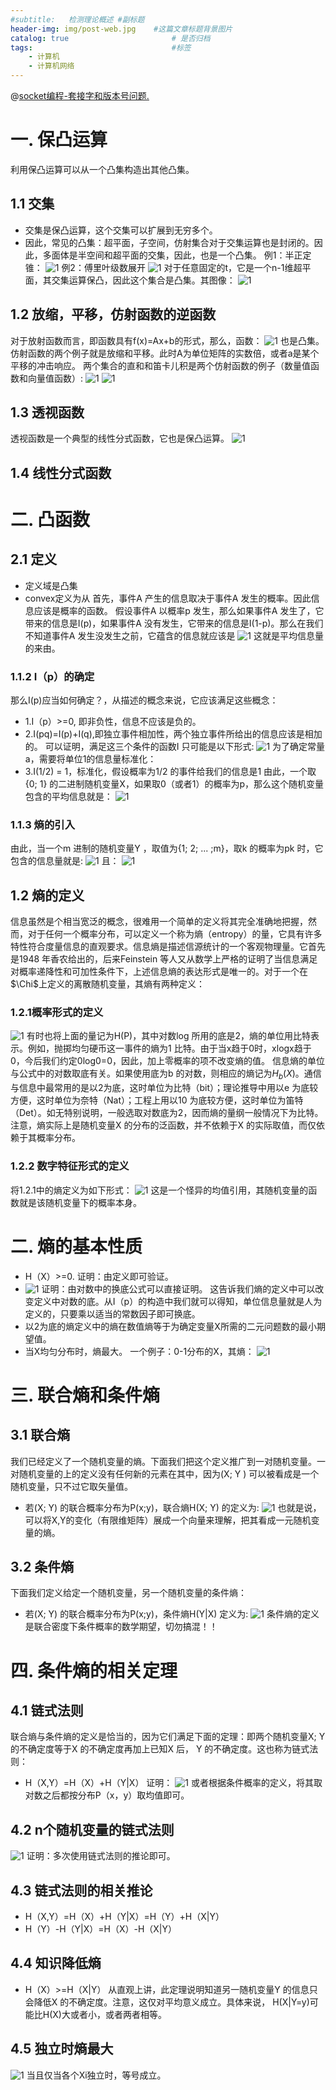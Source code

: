 ```yaml
---
#subtitle:   检测理论概述 #副标题
header-img: img/post-web.jpg    #这篇文章标题背景图片
catalog: true                       # 是否归档
tags:                               #标签
    - 计算机
    - 计算机网络
---
```


@[socket编程-套接字和版本号问题.](socket编程-套接字和版本号问题.)

# 一. 保凸运算
利用保凸运算可以从一个凸集构造出其他凸集。
## 1.1 交集
* 交集是保凸运算，这个交集可以扩展到无穷多个。
* 因此，常见的凸集：超平面，子空间，仿射集合对于交集运算也是封闭的。因此，多面体是半空间和超平面的交集，因此，也是一个凸集。
例1：半正定锥：
![1](https://raw.githubusercontent.com/jaylencheng/blogimages/master/19-9-30-1.png)
例2：傅里叶级数展开
![1](https://raw.githubusercontent.com/jaylencheng/blogimages/master/19-9-30-2.png)
对于任意固定的t，它是一个n-1维超平面，其交集运算保凸，因此这个集合是凸集。其图像：
![1](https://raw.githubusercontent.com/jaylencheng/blogimages/master/19-9-30-3.png)

## 1.2 放缩，平移，仿射函数的逆函数
对于放射函数而言，即函数具有f(x)=Ax+b的形式，那么，函数：
![1](https://raw.githubusercontent.com/jaylencheng/blogimages/master/19-9-30-4.gif)
也是凸集。
仿射函数的两个例子就是放缩和平移。此时A为单位矩阵的实数倍，或者a是某个平移的冲击响应。
两个集合的直和和笛卡儿积是两个仿射函数的例子（数量值函数和向量值函数）:
![1](https://raw.githubusercontent.com/jaylencheng/blogimages/master/19-9-30-5.png)
![1](https://raw.githubusercontent.com/jaylencheng/blogimages/master/19-9-30-6.png)

## 1.3 透视函数
透视函数是一个典型的线性分式函数，它也是保凸运算。
![1](https://raw.githubusercontent.com/jaylencheng/blogimages/master/19-9-30-7.png)

## 1.4 线性分式函数

# 二. 凸函数
## 2.1 定义
* 定义域是凸集
* convex定义为从
首先，事件A 产生的信息取决于事件A 发生的概率。因此信息应该是概率的函数。
假设事件A 以概率p 发生，那么如果事件A 发生了，它带来的信息是I(p)，如果事件A 没有发生，它带来的信息是I(1-p)。那么在我们不知道事件A 发生没发生之前，它蕴含的信息就应该是
![1](https://raw.githubusercontent.com/jaylencheng/blogimages/master/19-9-29-2.png)
这就是平均信息量的来由。
### 1.1.2 I（p）的确定
那么I(p)应当如何确定？，从描述的概念来说，它应该满足这些概念：
* 1.I（p）>=0, 即非负性，信息不应该是负的。
* 2.I(pq)=I(p)+I(q),即独立事件相加性，两个独立事件所给出的信息应该是相加的。
可以证明，满足这三个条件的函数I 只可能是以下形式:
![1](https://raw.githubusercontent.com/jaylencheng/blogimages/master/19-9-29-3.gif)
为了确定常量a，需要将单位1的信息量标准化：
* 3.I(1/2) = 1，标准化，假设概率为1/2 的事件给我们的信息是1
由此，一个取{0; 1} 的二进制随机变量X，如果取0（或者1）的概率为p，那么这个随机变量包含的平均信息就是：
![1](https://raw.githubusercontent.com/jaylencheng/blogimages/master/19-9-29-4.png)
### 1.1.3 熵的引入
由此，当一个m 进制的随机变量Y ，取值为{1; 2; ... ;m}，取k 的概率为pk 时，它包含的信息量就是:
![1](https://raw.githubusercontent.com/jaylencheng/blogimages/master/19-9-29-5.png)
且：
![1](https://raw.githubusercontent.com/jaylencheng/blogimages/master/19-9-29-6.png)
## 1.2 熵的定义
信息虽然是个相当宽泛的概念，很难用一个简单的定义将其完全准确地把握，然而，对于任何一个概率分布，可以定义一个称为熵（entropy）的量，它具有许多特性符合度量信息的直观要求。信息熵是描述信源统计的一个客观物理量。它首先是1948 年香农给出的，后来Feinstein 等人又从数学上严格的证明了当信息满足对概率递降性和可加性条件下，上述信息熵的表达形式是唯一的。对于一个在$\Chi$上定义的离散随机变量，其熵有两种定义：
### 1.2.1概率形式的定义
![1](https://raw.githubusercontent.com/jaylencheng/blogimages/master/19-9-29-7.png)
有时也将上面的量记为H(P)，其中对数log 所用的底是2，熵的单位用比特表示。例如，抛掷均匀硬币这一事件的熵为1 比特。由于当x趋于0时，xlogx趋于0，今后我们约定0log0=0，因此，加上零概率的项不改变熵的值。
信息熵的单位与公式中的对数取底有关。如果使用底为b 的对数，则相应的熵记为$H_b(X)$。通信与信息中最常用的是以2为底，这时单位为比特（bit）；理论推导中用以e 为底较方便，这时单位为奈特（Nat）；工程上用以10 为底较方便，这时单位为笛特（Det）。如无特别说明，一般选取对数底为2，因而熵的量纲一般情况下为比特。注意，熵实际上是随机变量X 的分布的泛函数，并不依赖于X 的实际取值，而仅依赖于其概率分布。
### 1.2.2 数字特征形式的定义
将1.2.1中的熵定义为如下形式：
![1](https://raw.githubusercontent.com/jaylencheng/blogimages/master/19-9-29-8.png)
这是一个怪异的均值引用，其随机变量的函数就是该随机变量下的概率本身。

# 二. 熵的基本性质
* H（X）>=0.
证明：由定义即可验证。
* ![1](https://raw.githubusercontent.com/jaylencheng/blogimages/master/19-9-29-9.png)
证明：由对数中的换底公式可以直接证明。
这告诉我们熵的定义中可以改变定义中对数的底。从I（p）的构造中我们就可以得知，单位信息量就是人为定义的，只要乘以适当的常数因子即可换底。
* 以2为底的熵定义中的熵在数值熵等于为确定变量X所需的二元问题数的最小期望值。
* 当X均匀分布时，熵最大。
一个例子：0-1分布的X，其熵：
![1](https://raw.githubusercontent.com/jaylencheng/blogimages/master/19-9-29-10.png)

# 三. 联合熵和条件熵
## 3.1 联合熵
我们已经定义了一个随机变量的熵。下面我们把这个定义推广到一对随机变量。一对随机变量的上的定义没有任何新的元素在其中，因为(X; Y ) 可以被看成是一个随机变量，只不过它取矢量值。
* 若(X; Y) 的联合概率分布为P(x;y)，联合熵H(X; Y) 的定义为:
![1](https://raw.githubusercontent.com/jaylencheng/blogimages/master/19-9-29-11.png)
也就是说，可以将X,Y的变化（有限维矩阵）展成一个向量来理解，把其看成一元随机变量的熵。
## 3.2 条件熵
下面我们定义给定一个随机变量，另一个随机变量的条件熵：
* 若(X; Y) 的联合概率分布为P(x;y)，条件熵H(Y|X) 定义为:
![1](https://raw.githubusercontent.com/jaylencheng/blogimages/master/19-9-29-12.png)
条件熵的定义是联合密度下条件概率的数学期望，切勿搞混！！

# 四. 条件熵的相关定理
## 4.1 链式法则
联合熵与条件熵的定义是恰当的，因为它们满足下面的定理：即两个随机变量X; Y 的不确定度等于X 的不确定度再加上已知X 后， Y 的不确定度。这也称为链式法则：
* H（X,Y）=H（X）+H（Y|X）
证明：
![1](https://raw.githubusercontent.com/jaylencheng/blogimages/master/19-9-29-13.png)
或者根据条件概率的定义，将其取对数之后都按分布P（x，y）取均值即可。
## 4.2 n个随机变量的链式法则
![1](https://raw.githubusercontent.com/jaylencheng/blogimages/master/19-9-29-14.png)
证明：多次使用链式法则的推论即可。
## 4.3 链式法则的相关推论
* H（X,Y）=H（X）+H（Y|X）=H（Y）+H（X|Y）
* H（Y）-H（Y|X）=H（X）-H（X|Y）
## 4.4 知识降低熵
* H（X）>=H（X|Y）
从直观上讲，此定理说明知道另一随机变量Y 的信息只会降低X 的不确定度。注意，这仅对平均意义成立。具体来说， H(X|Y=y)可能比H(X)大或者小，或者两者相等。
## 4.5 独立时熵最大
![1](https://raw.githubusercontent.com/jaylencheng/blogimages/master/19-9-29-15.png)
当且仅当各个Xi独立时，等号成立。

